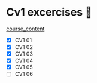 # Cv1 excercises 👀

[course_content](https://lernen.min.uni-hamburg.de/course/view.php?id=581)

- [x] CV1 01
- [x] CV1 02
- [x] CV1 03
- [x] CV1 04
- [x] CV1 05
- [ ] CV1 06
